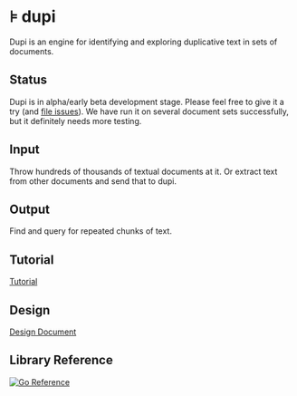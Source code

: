 # ⊧ dupi

Dupi is an engine for identifying and exploring duplicative text in sets of
documents.

## Status

Dupi is in alpha/early beta development stage.  Please feel free to give it a try
(and [file issues](https://github.com/go-air/dupi/issues)).  We have run it on
several document sets successfully, but it definitely needs more testing.

## Input

Throw hundreds of thousands of textual documents at it.  Or extract text from
other documents and send that to dupi.

## Output

Find and query for repeated chunks of text.

## Tutorial 

[Tutorial](docs/tutorial.md)

## Design

[Design Document](docs/design.md)

## Library Reference

[![Go Reference](https://pkg.go.dev/badge/github.com/go-air/dupi.svg)](https://pkg.go.dev/github.com/go-air/dupi)


